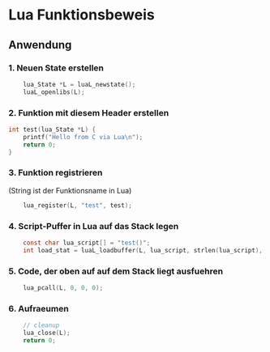 # Lua Funktionsbeweis

## Anwendung


### 1. Neuen State erstellen
```c
    lua_State *L = luaL_newstate();
    luaL_openlibs(L);
```


### 2. Funktion mit diesem Header erstellen
```c
int test(lua_State *L) {
    printf("Hello from C via Lua\n");
    return 0;
}
```


### 3. Funktion registrieren
(String ist der Funktionsname in Lua)
```c
    lua_register(L, "test", test);
```

### 4. Script-Puffer in Lua auf das Stack legen 
```c
    const char lua_script[] = "test()";
    int load_stat = luaL_loadbuffer(L, lua_script, strlen(lua_script), lua_script);
```

### 5. Code, der oben auf auf dem Stack liegt ausfuehren 
```c
    lua_pcall(L, 0, 0, 0);
```

### 6. Aufraeumen
```c
    // cleanup
    lua_close(L);
    return 0;
```
